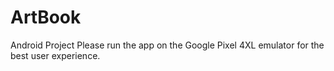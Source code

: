 # ArtBook
Android Project
Please run the app on the Google Pixel 4XL emulator for the best user experience.
